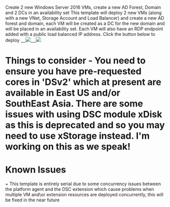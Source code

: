 Create 2 new Windows Server 2016 VMs, create a new AD Forest, Domain and 2 DCs in an availability set
This template will deploy 2 new VMs (along with a new VNet, Storage Account and Load Balancer) and create a new AD forest and domain, each VM will be created as a DC for the new domain and will be placed in an availability set. Each VM will also have an RDP endpoint added with a public load balanced IP address.
Click the button below to deploy
<a href="https://portal.azure.com/#create/Microsoft.Template/uri/https://raw.githubusercontent.com/thecloudplatform/azure-server-2016-2dc-ha/master/azuredeploy.json" target="_blank">    <img src="http://azuredeploy.net/deploybutton.png"/></a><a href="http://armviz.io/#/?load=https://raw.githubusercontent.com/thecloudplatform/azure-server-2016-2dc-ha/master/azuredeploy.json" target="_blank">    <img src="http://armviz.io/visualizebutton.png"/></a>
# Things to consider - You need to ensure you have pre-requested cores in 'DSv2' which at present are available in East US and/or SouthEast Asia. There are some issues with using DSC module xDisk as this is deprecated and so you may need to use xStorage instead. I'm working on this as we speak!

# Known Issues
+ This template is entirely serial due to some concurrency issues between the platform agent and the DSC extension which cause problems when multiple VM and\or extension resources are deployed concurrently, this will be fixed in the near future
